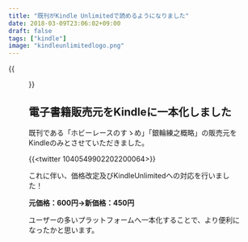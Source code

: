 ```yaml
---
title: "既刊がKindle Unlimitedで読めるようになりました"
date: 2018-03-09T23:06:02+09:00
draft: false
tags: ["kindle"]
image: "kindleunlimitedlogo.png"
---
```


{{<figure src="./kindleunlimitedlogo.png" width="100%">}}

## 電子書籍販売元をKindleに一本化しました

既刊である「ホビーレースのすゝめ」「銀輪練之概略」の販売元をKindleのみとさせていただきました。

{{<twitter 1040549902202200064>}}

これに伴い、価格改定及びKindleUnlimitedへの対応を行いました！

**元価格：600円→新価格：450円**

ユーザーの多いプラットフォームへ一本化することで、より便利になったかと思います。